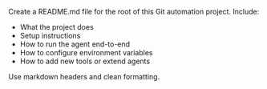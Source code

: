 Create a README.md file for the root of this Git automation project. Include:

- What the project does
- Setup instructions
- How to run the agent end-to-end
- How to configure environment variables
- How to add new tools or extend agents

Use markdown headers and clean formatting.
